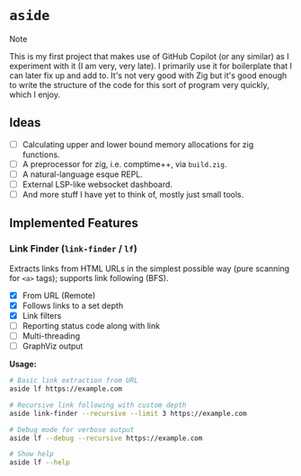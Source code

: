 # `aside`

> [!NOTE]
> This is my first project that makes use of GitHub Copilot (or any similar) as
> I experiment with it (I am very, very late). I primarily use it for 
> boilerplate that I can later fix up and add to. It's not very good with Zig 
> but it's good enough to write the structure of the code for this sort of 
> program very quickly, which I enjoy.

## Ideas

- [ ] Calculating upper and lower bound memory allocations for zig functions.
- [ ] A preprocessor for zig, i.e. comptime++, via `build.zig`.
- [ ] A natural-language esque REPL.
- [ ] External LSP-like websocket dashboard.
- [ ] And more stuff I have yet to think of, mostly just small tools.

## Implemented Features

### Link Finder (`link-finder` / `lf`)

Extracts links from HTML URLs in the simplest possible way (pure scanning for 
`<a>` tags); supports link following (BFS).

- [x] From URL (Remote)
- [x] Follows links to a set depth
- [x] Link filters
- [ ] Reporting status code along with link
- [ ] Multi-threading
- [ ] GraphViz output

**Usage:**
```bash
# Basic link extraction from URL
aside lf https://example.com

# Recursive link following with custom depth
aside link-finder --recursive --limit 3 https://example.com

# Debug mode for verbose output
aside lf --debug --recursive https://example.com

# Show help
aside lf --help
```